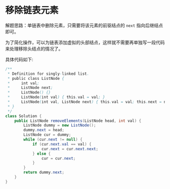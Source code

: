 # 移除链表元素

解题思路：单链表中删除元素，只需要将该元素的前驱结点的 `next` 指向后继结点即可。

为了简化操作，可以为链表添加虚拟的头部结点，这样就不需要再单独写一段代码来处理移除头结点的情况了。

具体代码如下:

```java
/**
 * Definition for singly-linked list.
 * public class ListNode {
 *     int val;
 *     ListNode next;
 *     ListNode() {}
 *     ListNode(int val) { this.val = val; }
 *     ListNode(int val, ListNode next) { this.val = val; this.next = next; }
 * }
 */
class Solution {
    public ListNode removeElements(ListNode head, int val) {
        ListNode dummy = new ListNode();
        dummy.next = head;
        ListNode cur = dummy;
        while (cur.next != null) {
            if (cur.next.val == val) {
                cur.next = cur.next.next;
            } else {
                cur = cur.next;
            }
        }
        return dummy.next;
    }
}
```
